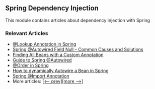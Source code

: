 ## Spring Dependency Injection

This module contains articles about dependency injection with Spring

### Relevant Articles

- [@Lookup Annotation in Spring](https://www.baeldung.com/spring-lookup)
- [Spring @Autowired Field Null – Common Causes and Solutions](https://www.baeldung.com/spring-autowired-field-null)
- [Finding All Beans with a Custom Annotation](https://www.baeldung.com/spring-injecting-all-annotated-beans)
- [Guide to Spring @Autowired](http://www.baeldung.com/spring-autowire)
- [@Order in Spring](http://www.baeldung.com/spring-order)
- [How to dynamically Autowire a Bean in Spring](https://www.baeldung.com/spring-dynamic-autowire)
- [Spring @Import Annotation](https://www.baeldung.com/spring-import-annotation)
- More articles: [[<-- prev]](../spring-di-2)[[more -->]](../spring-di-4)
